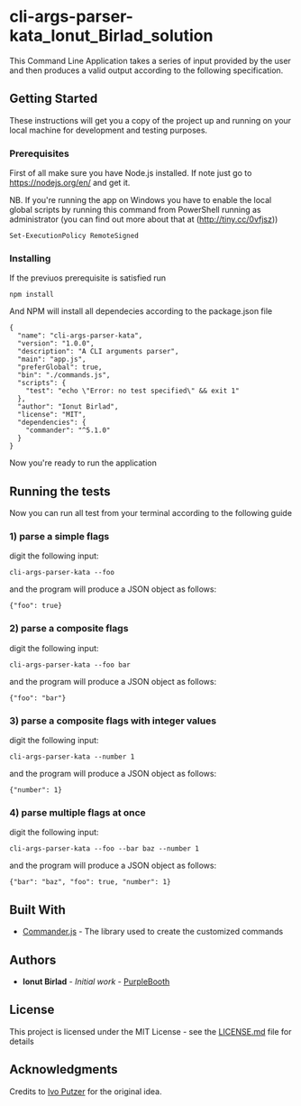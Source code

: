 # cli-args-parser-kata_Ionut_Birlad_solution

This Command Line Application takes a series of input provided by the user and then produces a valid output according to the following specification.

## Getting Started

These instructions will get you a copy of the project up and running on your local machine for development and testing purposes.

### Prerequisites

First of all make sure you have Node.js installed. If note just go to https://nodejs.org/en/ and get it.

NB. If you're running the app on Windows you have to enable the local global scripts by running this command from PowerShell running as administrator
(you can find out more about that at (http://tiny.cc/0vfjsz))

```
Set-ExecutionPolicy RemoteSigned
```

### Installing

If the previuos prerequisite is satisfied run


```
npm install
```

And NPM will install all dependecies according to the package.json file

```
{
  "name": "cli-args-parser-kata",
  "version": "1.0.0",
  "description": "A CLI arguments parser",
  "main": "app.js",
  "preferGlobal": true,
  "bin": "./commands.js",
  "scripts": {
    "test": "echo \"Error: no test specified\" && exit 1"
  },
  "author": "Ionut Birlad",
  "license": "MIT",
  "dependencies": {
    "commander": "^5.1.0"
  }
}
```

Now you're ready to run the application

## Running the tests

Now you can run all test from your terminal according to the following guide

### 1) parse a simple flags

digit the following input:

```
cli-args-parser-kata --foo
```

and the program will produce a JSON object as follows:

```
{"foo": true}
```

### 2) parse a composite flags

digit the following input:

```
cli-args-parser-kata --foo bar
```

and the program will produce a JSON object as follows:

```
{"foo": "bar"}
```

### 3) parse a composite flags with integer values

digit the following input:

```
cli-args-parser-kata --number 1
```

and the program will produce a JSON object as follows:

```
{"number": 1}
```

### 4) parse multiple flags at once

digit the following input:

```
cli-args-parser-kata --foo --bar baz --number 1
```

and the program will produce a JSON object as follows:

```
{"bar": "baz", "foo": true, "number": 1}
```

## Built With

* [Commander.js](https://github.com/tj/commander.js/) - The library used to create the customized commands

## Authors

* **Ionut Birlad** - *Initial work* - [PurpleBooth](https://github.com/PurpleBooth)

## License

This project is licensed under the MIT License - see the [LICENSE.md](LICENSE.md) file for details

## Acknowledgments

Credits to [Ivo Putzer](https://github.com/ivoputzer) for the original idea.
